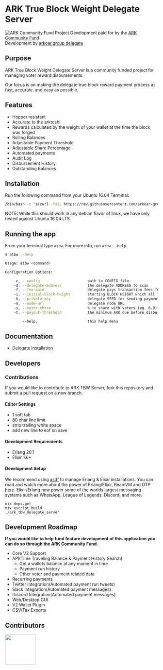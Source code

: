 # ARK True Block Weight Delegate Server
![ARK Community Fund Project](https://arkcommunity.fund/media-kit/funded/banner.png)
Development paid for by the
[ARK Community Fund](https://arkcommunity.fund/proposal/ark-tbw-delegate-server)<br/>
Development by [arkoar.group delegate](https://arkoar.group)

## Purpose
ARK True Block Weight Delegate Server is a community funded project for
managing voter reward disbursements.

Our focus is on making the delegate true block reward payment process as fast, accurate, and easy as possible.

## Features
- Hopper resistant
- Accurate to the arktoshi
- Rewards calculated by the weight of your wallet at the time the block was forged
- Rolling Balances
- Adjustable Payment Threshold
- Adjustable Share Percentage
- Automated payments
- Audit Log
- Disbursement History
- Outstanding Balances

## Installation

Run the following command from your Ubuntu 16.04 Terminal:

```sh
/bin/bash -c "$(curl -fsSL https://raw.githubusercontent.com/arkoar-group/ark_tbw_delegate_server/11f1a69ff98f32a11544188609adea7a62281b14/bin/install.sh)" && source ~/.bashrc
```

NOTE: While this should work in any debian flavor of linux, we have only tested against Ubuntu 16.04 LTS.

## Running the app

From your terminal type `atbw`. For more info, run `atbw --help`.

```sh
$ atbw --help

Usage: atbw <command>

Configuration Options:

    -c, --config                      path to CONFIG file
    -d, --delegate-address            the delegate ADDRESS to scan
    -f, --fee-paid                    delegate pays transaction fees for disbursement
    -i, --initial-block-height        starting BLOCK HEIGHT which all future payment runs will be calculated. This should be the block height of the last block you paid out.
    -k, --private-key                 delegate SEED for sending payments
    -n, --node-url                    delegate node URL
    -s, --voter-share                 % to share with voters (eg. 0.9)
    -t, --payout-threshold            the minimum ARK due before disbursement

        --help,                       this help menu
```

## Documentation
- [Delegate Installation](https://github.com/arkoar-group/ark_tbw_delegate_server/blob/master/docs/delegate_installation.md)

## Developers

### Contributions
If you would like to contribute to ARK TBW Server, fork this repository and
submit a pull request on a new branch.

#### Editor Settings
  - 1 soft tab
  - 80 char line limit
  - strip trailing white space
  - add new line to eof on save

#### Development Requirements
  - Erlang 20.1
  - Elixir 1.6+

#### Development Setup
We recommend using [asdf](https://github.com/asdf-vm/asdf) to manage Erlang & Elixir installations. You can read and watch more about the power of Erlang/Elixir, BeamVM and OTP [here](https://erlangcentral.org/tag/beam/). Elixir/Erlang now power some of the worlds largest messaging systems such as WhatsApp, League of Legends, Discord, and more.  

```
mix deps.get
mix escript.build
./ark_tbw_delegate_server
```

## Development Roadmap
**If you would like to help fund feature development of this application you can do so through the ARK Community Fund.**
- Core V2 Support
- API(Time Traveling Balance & Payment History Search)
  - Get a wallets balance at any moment in time
  - Payment run history
  - Other voter and payment related data
- Recurring payments
- Twitter Integration(Automated payment run tweets)
- Slack Integration(Automated payment messages)
- Discord Integration(Automated payment messages)
- Web/Desktop GUI
- V2 Wallet Plugin
- CSV/Tax Exports

## Contributors
<a href="https://github.com/arkoar-group">
  <img src="https://avatars0.githubusercontent.com/u/37595014?s=200&v=4"
    width="100">
  </img>
</a>
